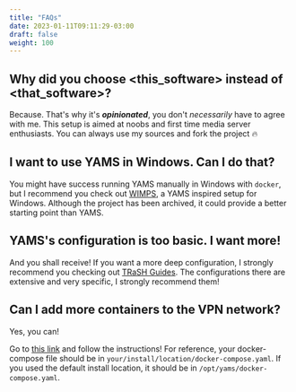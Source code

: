 ```yaml
---
title: "FAQs"
date: 2023-01-11T09:11:29-03:00
draft: false
weight: 100
---
```


## Why did you choose <this_software> instead of <that_software>?

Because. That's why it's _**opinionated**_, you don't _necessarily_ have to agree with me. This setup is aimed at noobs and first time media server enthusiasts. You can always use my sources and fork the project 🔥

## I want to use YAMS in Windows. Can I do that?

You might have success running YAMS manually in Windows with `docker`, but I recommend you check out [WIMPS](https://github.com/Xaque8787/WIMPS), a YAMS inspired setup for Windows. Although the project has been archived, it could provide a better starting point than YAMS.

## YAMS's configuration is too basic. I want more!

And you shall receive! If you want a more deep configuration, I strongly recommend you checking out [TRaSH Guides](https://trash-guides.info/). The configurations there are extensive and very specific, I strongly recommend them!

## Can I add more containers to the VPN network?

Yes, you can!

Go to [this link](https://github.com/qdm12/gluetun-wiki/blob/main/setup/connect-a-container-to-gluetun.md) and follow the instructions! For reference, your docker-compose file should be in `your/install/location/docker-compose.yaml`. If you used the default install location, it should be in `/opt/yams/docker-compose.yaml`.
